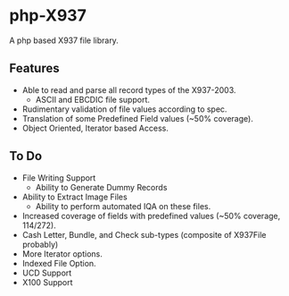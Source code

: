 php-X937
========
A php based X937 file library.

Features
--------
* Able to read and parse all record types of the  X937-2003.
  * ASCII and EBCDIC file support.
* Rudimentary validation of file values according to spec.
* Translation of some Predefined Field values (~50% coverage).
* Object Oriented, Iterator based Access.

To Do
-----
* File Writing Support
  * Ability to Generate Dummy Records
* Ability to Extract Image Files
  * Ability to perform automated IQA on these files.
* Increased coverage of fields with predefined values (~50% coverage, 114/272).
* Cash Letter, Bundle, and Check sub-types (composite of X937File probably)
* More Iterator options.
* Indexed File Option.
* UCD Support
* X100 Support
